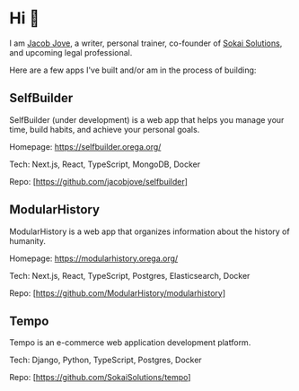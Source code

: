 # Hi 👋

I am [Jacob Jove](https://jacobjove.org), a writer, personal trainer, co-founder of
[Sokai Solutions](https://www.sokaisolutions.com/), and upcoming legal professional.

Here are a few apps I've built and/or am in the process of building:

## SelfBuilder

SelfBuilder (under development) is a web app that helps you manage your time, build habits, and achieve your
personal goals.

Homepage: https://selfbuilder.orega.org/

Tech: Next.js, React, TypeScript, MongoDB, Docker

Repo: [https://github.com/jacobjove/selfbuilder]

## ModularHistory

ModularHistory is a web app that organizes information about the history of humanity.

Homepage: https://modularhistory.orega.org/

Tech: Next.js, React, TypeScript, Postgres, Elasticsearch, Docker

Repo: [https://github.com/ModularHistory/modularhistory]

## Tempo

Tempo is an e-commerce web application development platform.

Tech: Django, Python, TypeScript, Postgres, Docker

Repo: [https://github.com/SokaiSolutions/tempo]
